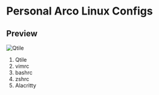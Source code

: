# Personal Arco Linux Configs

## Preview

![Qtile](/images/qtile-preview.png "Qtile Preview")

1. Qtile
2. vimrc
3. bashrc
4. zshrc
5. Alacritty
